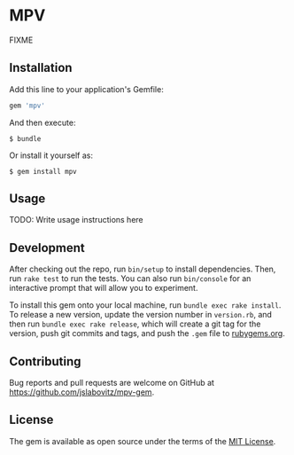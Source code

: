 # MPV

FIXME


## Installation

Add this line to your application's Gemfile:

```ruby
gem 'mpv'
```

And then execute:

    $ bundle

Or install it yourself as:

    $ gem install mpv


## Usage

TODO: Write usage instructions here


## Development

After checking out the repo, run `bin/setup` to install dependencies. Then, run `rake test` to run the tests. You can also run `bin/console` for an interactive prompt that will allow you to experiment.

To install this gem onto your local machine, run `bundle exec rake install`. To release a new version, update the version number in `version.rb`, and then run `bundle exec rake release`, which will create a git tag for the version, push git commits and tags, and push the `.gem` file to [rubygems.org](https://rubygems.org).


## Contributing

Bug reports and pull requests are welcome on GitHub at https://github.com/jslabovitz/mpv-gem.


## License

The gem is available as open source under the terms of the [MIT License](http://opensource.org/licenses/MIT).